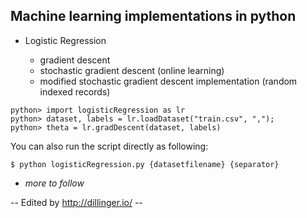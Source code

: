 Machine learning implementations in python
------------------------------------------

- Logistic Regression

    * gradient descent
    * stochastic gradient descent (online learning)
    * modified stochastic gradient descent implementation (random indexed records)
    
```
python> import logisticRegression as lr
python> dataset, labels = lr.loadDataset("train.csv", ",");
python> theta = lr.gradDescent(dataset, labels)
```

  You can also run the script directly as following:

```
$ python logisticRegression.py {datasetfilename} {separator}
```
- *more to follow*


-- Edited by http://dillinger.io/ -- 

